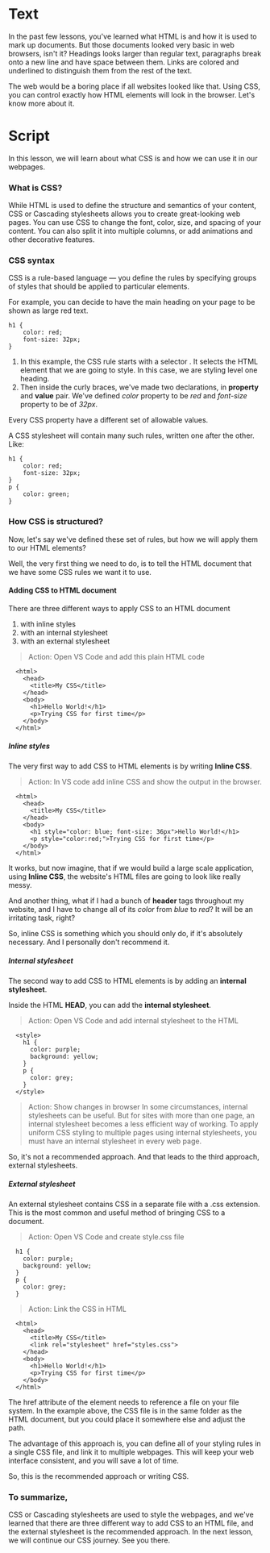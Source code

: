 # Text
In the past few lessons, you've learned what HTML is and how it is used to mark up documents.
But those documents looked very basic in web browsers, isn't it? Headings looks larger than regular text, paragraphs break onto a new line and have space between them. Links are colored and underlined to distinguish them from the rest of the text.

The web would be a boring place if all websites looked like that. Using CSS, you can control exactly how HTML elements will look in the browser. Let's know more about it.

# Script

In this lesson, we will learn about what CSS is and how we can use it in our webpages.

### What is CSS?

While HTML is used to define the structure and semantics of your content, CSS or Cascading stylesheets allows you to create great-looking web pages. You can use CSS to change the font, color, size, and spacing of your content. You can also split it into multiple columns, or add animations and other decorative features.

### CSS syntax

CSS is a rule-based language — you define the rules by specifying groups of styles that should be applied to particular elements. 

For example, you can decide to have the main heading on your page to be shown as large red text.

````
h1 {
    color: red;
    font-size: 32px;
}
````

1. In this example, the CSS rule starts with a selector . It selects the HTML element that we are going to style. In this case, we are styling level one heading.
2. Then inside the curly braces, we've made two declarations, in **property** and **value** pair. We've defined *color* property to be *red* and *font-size* property to be of *32px*.

Every CSS property have a different set of allowable values. 

A CSS stylesheet will contain many such rules, written one after the other. Like:

````
h1 {
    color: red;
    font-size: 32px;
}
p {
    color: green;
}
````

### How CSS is structured?

Now, let's say we've defined these set of rules, but how we will apply them to our HTML elements?

Well, the very first thing we need to do, is to tell the HTML document that we have some CSS rules we want it to use. 

#### Adding CSS to HTML document

There are three different ways to apply CSS to an HTML document
1. with inline styles
2. with an internal stylesheet
3. with an external stylesheet

> Action: Open VS Code and add this plain HTML code
````
  <html>
    <head>
      <title>My CSS</title>
    </head>
    <body>
      <h1>Hello World!</h1>
      <p>Trying CSS for first time</p>
    </body>
  </html>
````

##### Inline styles

The very first way to add CSS to HTML elements is by writing **Inline CSS**.

> Action: In VS code add inline CSS and show the output in the browser.
````
  <html>
    <head>
      <title>My CSS</title>
    </head>
    <body>
      <h1 style="color: blue; font-size: 36px">Hello World!</h1>
      <p style="color:red;">Trying CSS for first time</p>
    </body>
  </html>
````

It works, but now imagine, that if we would build a large scale application, using **Inline CSS**, the website's HTML files are going to look like really messy.

And another thing, what if I had a bunch of **header** tags throughout my website, and I have to change all of its *color* from *blue* to *red*? It will be an irritating task, right? 

So, inline CSS is something which you should only do, if it's absolutely necessary. And I personally don't recommend it.

##### Internal stylesheet

The second way to add CSS to HTML elements is by adding an **internal stylesheet**.

Inside the HTML **HEAD**, you can add the **internal stylesheet**.

> Action: Open VS Code and add internal stylesheet to the HTML
````
  <style>
    h1 {
      color: purple;
      background: yellow;
    }
    p {
      color: grey;
    }
  </style>
````

> Action: Show changes in browser
In some circumstances, internal stylesheets can be useful. But for sites with more than one page, an internal stylesheet becomes a less efficient way of working. To apply uniform CSS styling to multiple pages using internal stylesheets, you must have an internal stylesheet in every web page.

So, it's not a recommended approach. And that leads to the third approach, external stylesheets.

##### External stylesheet

An external stylesheet contains CSS in a separate file with a .css extension. This is the most common and useful method of bringing CSS to a document.

> Action: Open VS Code and create style.css file
````
  h1 {
    color: purple;
    background: yellow;
  }
  p {
    color: grey;
  }
````
> Action: Link the CSS in HTML
````
  <html>
    <head>
      <title>My CSS</title>
      <link rel="stylesheet" href="styles.css">
    </head>
    <body>
      <h1>Hello World!</h1>
      <p>Trying CSS for first time</p>
    </body>
  </html>
````

The href attribute of the <link> element needs to reference a file on your file system. In the example above, the CSS file is in the same folder as the HTML document, but you could place it somewhere else and adjust the path. 

The advantage of this approach is, you can define all of your styling rules in a single CSS file, and link it to multiple webpages. This will keep your web interface consistent, and you will save a lot of time.

So, this is the recommended approach or writing CSS.

### To summarize,

CSS or Cascading stylesheets are used to style the webpages, and we've learned that there are three different way to add CSS to an HTML file, and the external stylesheet is the recommended approach.
In the next lesson, we will continue our CSS journey. See you there.